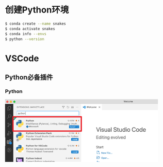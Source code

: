 # 创建Python环境

```bash
$ conda create --name snakes
$ conda activate snakes
$ conda info --envs
$ python --version
```



# VSCode

## Python必备插件

### Python

![](images/vscode01.png)

















